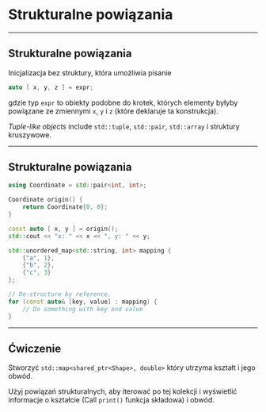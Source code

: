 <!-- .slide: data-background="#111111" -->
# Strukturalne powiązania
<!-- I haven't found enything in presentation you've send me with e-mail, so I've searched in repo from C++ course I was participating in, and put those informations here. If I missed something in your's presentatnion in PDF than, please, tell me witch slides to put here or if I should leave it blank. -->
___
## Strukturalne powiązania

Inicjalizacja bez struktury, która umożliwia pisanie

```cpp
auto [ x, y, z ] = expr;
```

 gdzie typ `expr` to obiekty podobne do krotek, których elementy byłyby powiązane ze zmiennymi `x`, `y` i `z` (które deklaruje ta konstrukcja).

 _Tuple-like objects_ include `std::tuple`, `std::pair`, `std::array` i struktury kruszywowe.

___
<!-- .slide: style="font-size: 0.95em" -->

## Strukturalne powiązania

```c++
using Coordinate = std::pair<int, int>;

Coordinate origin() {
    return Coordinate{0, 0};
}

const auto [ x, y ] = origin();
std::cout << "x: " << x << ", y: " << y;
```
<!-- .element: class="fragment fade-in" -->

```c++
std::unordered_map<std::string, int> mapping {
    {"a", 1},
    {"b", 2},
    {"c", 3}
};

// De-structure by reference.
for (const auto& [key, value] : mapping) {
    // Do something with key and value
}
```
<!-- .element: class="fragment fade-in" -->

___

## Ćwiczenie

Stworzyć `std::map<shared_ptr<Shape>, double>` który utrzyma kształt i jego obwód.

Użyj powiązań strukturalnych, aby iterować po tej kolekcji i wyświetlić informacje o kształcie (Call `print()` funkcja składowa) i obwód.
